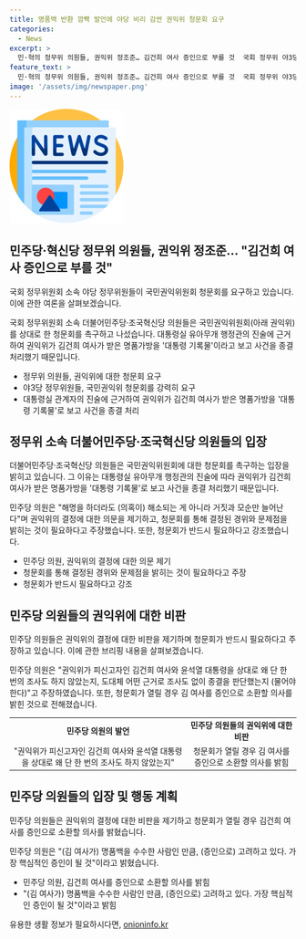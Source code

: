 ```yaml
---
title: 명품백 반환 깜빡 발언에 야당 비리 감싼 권익위 청문회 요구
categories:
  - News
excerpt: >
  민·혁의 정무위 의원들, 권익위 정조준… 김건희 여사 증인으로 부를 것  국회 정무위 야3당 의원들이 국민권익위 청문회를 요구하고 김건희 여사를 증인으로 소환할 의사를 밝힘. 국민권익위의 `대통령 기록물` 해석에 의심을 제기하며, 관련된 문제와 과정을 청명하고 권익위의 결정에 대한 의문을 제기함. 유아무개 행정관의 진술에 따라 김 여사의 명품백 수수 의혹 관련 비위 신고 사건을 위반 사항 없음으로 처리한 권익위의 결정을 비판하고 권익위에 대한 청문회가 필요하다고 주장함.
feature_text: >
  민·혁의 정무위 의원들, 권익위 정조준… 김건희 여사 증인으로 부를 것  국회 정무위 야3당 의원들이 국민권익위 청문회를 요구하고 김건희 여사를 증인으로 소환할 의사를 밝힘. 국민권익위의 `대통령 기록물` 해석에 의심을 제기하며, 관련된 문제와 과정을 청명하고 권익위의 결정에 대한 의문을 제기함. 유아무개 행정관의 진술에 따라 김 여사의 명품백 수수 의혹 관련 비위 신고 사건을 위반 사항 없음으로 처리한 권익위의 결정을 비판하고 권익위에 대한 청문회가 필요하다고 주장함.
image: '/assets/img/newspaper.png'
---
```


<p><img src="/assets/img/newspaper.png" alt="kimp 속보" /></p>

<h2 data-ke-size="size26">민주당·혁신당 정무위 의원들, 권익위 정조준... "김건희 여사 증인으로 부를 것"</h2>

<p>국회 정무위원회 소속 야당 정무위원들이 국민권익위원회 청문회를 요구하고 있습니다. 이에 관한 여론을 살펴보겠습니다.</p>

<p data-ke-size="size16">국회 정무위원회 소속 더불어민주당·조국혁신당 의원들은 국민권익위원회(아래 권익위)를 상대로 한 청문회를 촉구하고 나섰습니다. 대통령실 유아무개 행정관의 진술에 근거하여 권익위가 김건희 여사가 받은 명품가방을 '대통령 기록물'이라고 보고 사건을 종결 처리했기 때문입니다.</p>

<ul>
    <li>정무위 의원들, 권익위에 대한 청문회 요구</li>
    <li>야3당 정무위원들, 국민권익위 청문회를 강력히 요구</li>
    <li>대통령실 관계자의 진술에 근거하여 권익위가 김건희 여사가 받은 명품가방을 '대통령 기록물'로 보고 사건을 종결 처리</li>
</ul>

<h2 data-ke-size="size26">정무위 소속 더불어민주당·조국혁신당 의원들의 입장</h2>

<p>더불어민주당·조국혁신당 의원들은 국민권익위원회에 대한 청문회를 촉구하는 입장을 밝히고 있습니다. 그 이유는 대통령실 유아무개 행정관의 진술에 따라 권익위가 김건희 여사가 받은 명품가방을 '대통령 기록물'로 보고 사건을 종결 처리했기 때문입니다.</p>

<p data-ke-size="size16">민주당 의원은 "해명을 하더라도 (의혹이) 해소되는 게 아니라 거짓과 모순만 늘어난다"며 권익위의 결정에 대한 의문을 제기하고, 청문회를 통해 결정된 경위와 문제점을 밝히는 것이 필요하다고 주장했습니다. 또한, 청문회가 반드시 필요하다고 강조했습니다.</p>

<ul>
    <li>민주당 의원, 권익위의 결정에 대한 의문 제기</li>
    <li>청문회를 통해 결정된 경위와 문제점을 밝히는 것이 필요하다고 주장</li>
    <li>청문회가 반드시 필요하다고 강조</li>
</ul>

<h2 data-ke-size="size26">민주당 의원들의 권익위에 대한 비판</h2>

<p>민주당 의원들은 권익위의 결정에 대한 비판을 제기하며 청문회가 반드시 필요하다고 주장하고 있습니다. 이에 관한 브리핑 내용을 살펴보겠습니다.</p>

<p data-ke-size="size16">민주당 의원은 "권익위가 피신고자인 김건희 여사와 윤석열 대통령을 상대로 왜 단 한 번의 조사도 하지 않았는지, 도대체 어떤 근거로 조사도 없이 종결을 판단했는지 (물어야 한다)"고 주장하였습니다. 또한, 청문회가 열릴 경우 김 여사를 증인으로 소환할 의사를 밝힌 것으로 전해졌습니다.</p>

<table>
    <tr>
        <td style="text-align: center; height: 17px;"><b>민주당 의원의 발언</b></td>
        <td style="text-align: center; height: 17px;"><b>민주당 의원들의 권익위에 대한 비판</b></td>
    </tr>
    <tr>
        <td style="text-align: center; height: 17px;">"권익위가 피신고자인 김건희 여사와 윤석열 대통령을 상대로 왜 단 한 번의 조사도 하지 않았는지"</td>
        <td style="text-align: center; height: 17px;">청문회가 열릴 경우 김 여사를 증인으로 소환할 의사를 밝힘</td>
    </tr>
</table>

<h2 data-ke-size="size26">민주당 의원들의 입장 및 행동 계획</h2>

<p>민주당 의원들은 권익위의 결정에 대한 비판을 제기하고 청문회가 열릴 경우 김건희 여사를 증인으로 소환할 의사를 밝혔습니다.</p>

<p data-ke-size="size16">민주당 의원은 "(김 여사가) 명품백을 수수한 사람인 만큼, (증인으로) 고려하고 있다. 가장 핵심적인 증인이 될 것"이라고 밝혔습니다.</p>

<ul>
    <li>민주당 의원, 김건희 여사를 증인으로 소환할 의사를 밝힘</li>
    <li>"(김 여사가) 명품백을 수수한 사람인 만큼, (증인으로) 고려하고 있다. 가장 핵심적인 증인이 될 것"이라고 밝힘</li>
</ul>
유용한 생활 정보가 필요하시다면, <a href="https://onioninfo.kr" rel="dofollow">onioninfo.kr</a>


